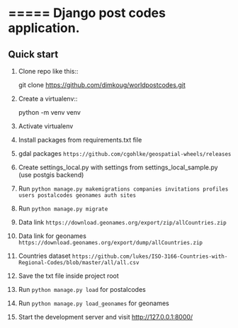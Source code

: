 =====
Django  post codes  application.
=====

Quick start
-----------

1. Clone repo  like this::

      git clone  https://github.com/dimkoug/worldpostcodes.git

2. Create a virtualenv::

    python -m venv venv

3. Activate virtualenv

4. Install packages from requirements.txt file

5.  gdal packages `https://github.com/cgohlke/geospatial-wheels/releases`

6. Create settings_local.py with settings from settings_local_sample.py (use postgis backend)

7. Run `python manage.py makemigrations companies invitations profiles users postalcodes geonames auth sites`

8. Run `python manage.py migrate`

9. Data link `https://download.geonames.org/export/zip/allCountries.zip`

10. Data link for geonames `https://download.geonames.org/export/dump/allCountries.zip`

11. Countries dataset `https://github.com/lukes/ISO-3166-Countries-with-Regional-Codes/blob/master/all/all.csv`

12. Save the txt file inside project root

13. Run `python manage.py load` for postalcodes

14. Run `python manage.py load_geonames` for geonames

15. Start the development server and visit http://127.0.0.1:8000/
